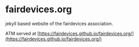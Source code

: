 # fairdevices.org

jekyll based website of the fairdevices association.

ATM served at [https://fairdevices.github.io/fairdevices.org/](https://fairdevices.github.io/fairdevices.org/)
